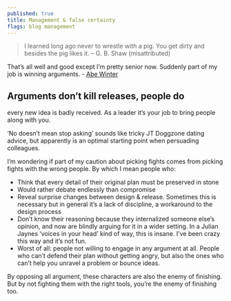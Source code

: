 ```yaml
---
published: true
title: Management & false certainty
flags: blog management
---
```

> I learned long ago never to wrestle with a pig. You get dirty and besides the pig likes it.
– G. B. Shaw (misattributed)

That’s all well and good except I’m pretty senior now. Suddenly part of my job is winning arguments. - [Abe Winter](https://abe-winter.github.io/dress/for/the/job/you/want/2018/06/24/certainty.html)

## Arguments don’t kill releases, people do

every new idea is badly received. As a leader it’s your job to bring people along with you.

‘No doesn’t mean stop asking’ sounds like tricky JT Doggzone dating advice, but apparently is an optimal starting point when persuading colleagues.

I’m wondering if part of my caution about picking fights comes from picking fights with the wrong people. By which I mean people who:

- Think that every detail of their original plan must be preserved in stone
- Would rather debate endlessly than compromise
- Reveal surprise changes between design & release. Sometimes this is necessary but in general it’s a lack of discipline, a workaround to the design process
- Don’t know their reasoning because they internalized someone else’s opinion, and now are blindly arguing for it in a wider setting. In a Julian Jaynes ‘voices in your head’ kind of way, this is insane. I’ve been crazy this way and it’s not fun.
- Worst of all: people not willing to engage in any argument at all. People who can’t defend their plan without getting angry, but also the ones who can’t help you unravel a problem or bounce ideas.

By opposing all argument, these characters are also the enemy of finishing. But by not fighting them with the right tools, you’re the enemy of finishing too.